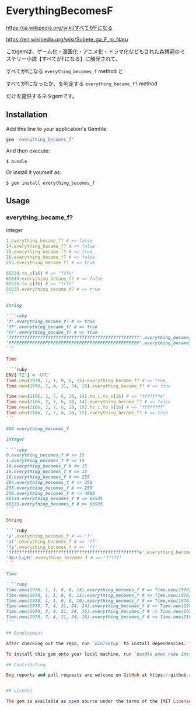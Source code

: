 # EverythingBecomesF

https://ja.wikipedia.org/wiki/すべてがFになる

https://en.wikipedia.org/wiki/Subete_ga_F_ni_Naru

このgemは、ゲーム化・漫画化・アニメ化・ドラマ化などもされた森博嗣のミステリー小説【すべてがFになる】に触発されて、

すべてがfになる `everything_becomes_f` method と

すべてがfになったか、を判定する `everything_became_f?` method

だけを提供するネタgemです。

## Installation

Add this line to your application's Gemfile:

```ruby
gem 'everything_becomes_f'
```

And then execute:

    $ bundle

Or install it yourself as:

    $ gem install everything_becomes_f

## Usage
### everything_became_f?

integer

````ruby
1.everything_became_f? # => false
14.everything_became_f? # => false
15.everything_became_f? # => true
16.everything_became_f? # => false
255.everything_became_f? # => true

65534.to_s(16) # => "fffe"
65534.everything_became_f? # => false
65535.to_s(16) # => "ffff"
65535.everything_became_f? # => true
```

String

````ruby
'f'.everything_became_f? # => true
'fF'.everything_became_f? # => true
'FF'.everything_became_f? # => true
'ffffffffffffffffffffffffffffffffffffffffffffffffff'.everything_became_f? # => true
'FFFFFFFFFFFFFFFFFFFFFFFFFFFFFFFFFFFFFFFFFFFFFFFFFF'.everything_became_f? # => true
```

Time

````ruby
ENV['TZ'] = 'UTC'
Time.new(1970, 1, 1, 0, 0, 15).everything_became_f? # => true
Time.new(1978, 7, 4, 21, 24, 15).everything_became_f? # => true

Time.new(2106, 2, 7, 6, 28, 14).to_i.to_s(16) # => "fffffffe"
Time.new(2106, 2, 7, 6, 28, 14).everything_became_f? # => false
Time.new(2106, 2, 7, 6, 28, 15).to_i.to_s(16) # => "ffffffff"
Time.new(2106, 2, 7, 6, 28, 15).everything_became_f? # => true
```

### everything_becomes_f

Integer

````ruby
0.everything_becomes_f # => 15
1.everything_becomes_f # => 15
10.everything_becomes_f # => 15
15.everything_becomes_f # => 15
16.everything_becomes_f # => 255
254.everything_becomes_f # => 255
255.everything_becomes_f # => 255
256.everything_becomes_f # => 4095
65534.everything_becomes_f # => 65535
65535.everything_becomes_f # => 65535
```

String

````ruby
'a'.everything_becomes_f # => 'f'
'af'.everything_becomes_f # => 'ff'
'fa'.everything_becomes_f # => 'ff'
'ffffffffffffffffffffffffffffffffffffffffffffffffffe'.everything_becomes_f # => 'fffffffffffffffffffffffffffffffffffffffffffffffffff'
'あいうえお'.everything_becomes_f # => 'fffff'
```

Time

````ruby
Time.new(1970, 1, 1, 0, 0, 14).everything_becomes_f # => Time.new(1970, 1, 1, 0, 0, 15)
Time.new(1970, 1, 1, 0, 0, 15).everything_becomes_f # => Time.new(1970, 1, 1, 0, 0, 15)
Time.new(1970, 1, 1, 0, 0, 16).everything_becomes_f # => Time.new(1970, 1, 1, 0, 4, 15)
Time.new(1978, 7, 4, 21, 24, 14).everything_becomes_f # => Time.new(1978, 7, 4, 21, 24, 15)
Time.new(1978, 7, 4, 21, 24, 15).everything_becomes_f # => Time.new(1978, 7, 4, 21, 24, 15)
Time.new(1978, 7, 4, 21, 24, 16).everything_becomes_f # => Time.new(2106, 2, 7, 6, 28, 15)
```

## Development

After checking out the repo, run `bin/setup` to install dependencies. Then, run `rake spec` to run the tests. You can also run `bin/console` for an interactive prompt that will allow you to experiment.

To install this gem onto your local machine, run `bundle exec rake install`. To release a new version, update the version number in `version.rb`, and then run `bundle exec rake release`, which will create a git tag for the version, push git commits and tags, and push the `.gem` file to [rubygems.org](https://rubygems.org).

## Contributing

Bug reports and pull requests are welcome on GitHub at https://github.com/[USERNAME]/everything_becomes_f. This project is intended to be a safe, welcoming space for collaboration, and contributors are expected to adhere to the [Contributor Covenant](contributor-covenant.org) code of conduct.


## License

The gem is available as open source under the terms of the [MIT License](http://opensource.org/licenses/MIT).

